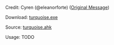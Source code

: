 Credit: Cyren (@eleanorforte) ([Original Message](https://discord.com/channels/772964112908156938/822611561427370054/990512685282111508))

Download: [turquoise.exe](https://github.com/hk-speedrunning/HK-Resources/raw/main/External%20Tools/Turquoise/turquoise.exe)

Source: [turquoise.ahk](./turquoise.ahk)

Usage: TODO
